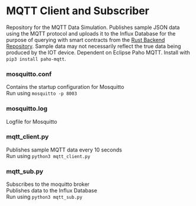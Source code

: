 # MQTT Client and Subscriber
Repository for the MQTT Data Simulation. Publishes sample JSON data using the MQTT protocol and uploads it to the Influx Database for the purpose of querying with smart contracts from the [Rust Backend Repository](https://github.com/Festo-UCB/RustBackend). Sample data may not necessarily reflect the true data being produced by the IOT device. Dependent on Eclipse Paho MQTT. Install with `pip3 install paho-mqtt`.

### mosquitto.conf
Contains the startup configuration for Mosquitto \
Run using `mosquitto -p 8003`

### mosquitto.log
Logfile for Mosquitto

### mqtt_client.py
Publishes sample MQTT data every 10 seconds \
Run using `python3 mqtt_client.py`

### mqtt_sub.py
Subscribes to the moquitto broker\
Publishes data to the Influx Database\
Run using `python3 mqtt_sub.py`
